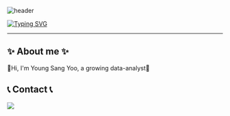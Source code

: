 ![header](https://capsule-render.vercel.app/api?type=waving&color=6994CDEE&text=&animation=twinkling&height=80)

[![Typing SVG](https://readme-typing-svg.demolab.com?font=Alkatra&weight=500&size=45&duration=4000&pause=3&color=6993CDEE&center=false&vCenter=false&multiline=true&repeat=true&width=1000&height=100&lines=Welcome+to+Young+Sang's+GitHub!👋)](https://git.io/typing-svg)
 
<div align="left">
 
 ---
## ✨ About me ✨
🌱Hi, I'm Young Sang Yoo, a growing data-analyst🌱


## 📞 Contact 📞
<div style="display:flex; flex-direction:row;">
    <a href="mailto:dgh06008@gmail.com">
        <img src="https://img.shields.io/badge/Gmail-EA4335?style=for-the-badge&logo=Gmail&logoColor=white"> 
    </a>
</div>
